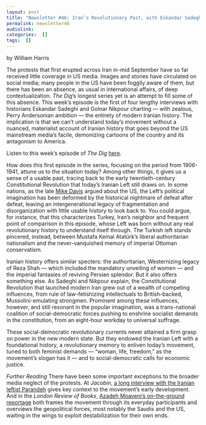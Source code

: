 ```yaml
---
layout: post
title: "Newsletter #46: Iran’s Revolutionary Past, with Eskandar Sadeghi and Golnar Nikpour"
permalink: newsletter46
audiolink: 
categories:  []
tags:  []
---
```


by William Harris

The protests that first erupted across Iran in-mid September have so far received little coverage in US media. Images and stories have circulated on social media; many people in the US have been foggily aware of them, but there has been an absence, as usual in international affairs, of deep contextualization. *The Dig*’s longest series yet is an attempt to fill some of this absence. This week’s episode is the first of four lengthy interviews with historians Eskandar Sadeghi and Golnar Nikpour charting — with zealous, Perry Andersonian ambition — the entirety of modern Iranian history. The implication is that we can’t understand today’s movement without a nuanced, materialist account of Iranian history that goes beyond the US mainstream media’s facile, demonizing cartoons of the country and its antagonism to America.

Listen to this week’s episode of *The Dig* [here](https://thedigradio.com/podcast/iran-1906-1941-w-eskandar-sadeghi-golnar-nikpour).

How does this first episode in the series, focusing on the period from 1906-1941, attune us to the situation today? Among other things, it gives us a sense of a usable past, tracing back to the early twentieth-century Constitutional Revolution that today’s Iranian Left still draws on. In some nations, as the late [Mike Davis](https://thedigradio.com/podcast/mike-davis-on-prisoners-of-the-american-dream) argued about the US, the Left’s political imagination has been deformed by the historical nightmare of defeat after defeat, leaving an intergenerational legacy of fragmentation and disorganization with little usable history to look back to. You could argue, for instance, that this characterizes Turkey, Iran’s neighbor and frequent point of comparison in this episode, whose Left was born without any real revolutionary history to understand itself through. The Turkish left stands pincered, instead, between Mustafa Kemal Atatürk’s liberal authoritarian nationalism and the never-vanquished memory of imperial Ottoman conservatism. 

Iranian history offers similar specters: the authoritarian, Westernizing legacy of Reza Shah — which included the mandatory unveiling of women — and the imperial fantasies of reviving Persian splendor. But it also offers something else. As Sadeghi and Nikpour explain, the Constitutional Revolution that launched modern Iran grew out of a wealth of competing influences, from rule of law–fetishizing intellectuals to British-backed, Mussolini-emulating strongmen. Prominent among these influences, however, and still resonant in the popular imagination, was a trans-national coalition of social-democratic forces pushing to enshrine socialist demands in the constitution, from an eight-hour workday to universal suffrage. 

These social-democratic revolutionary currents never attained a firm grasp on power in the new modern state. But they endowed the Iranian Left with a foundational history, a revolutionary memory to enliven today’s movement, tuned to both feminist demands — “woman, life, freedom,” as the movement’s slogan has it — and to social-democratic calls for economic justice. 

*Further Reading*
There have been some important exceptions to the broader media neglect of the protests. At *Jacobin*, [a long interview with the Iranian leftist Parandeh](https://jacobin.com/2022/10/iran-protests-women-islamic-republic-imperialism) gives key context to the movement’s early development. And in the *London Review of Books*, [Azadeh Moaveni’s on-the-ground reportage](https://www.lrb.co.uk/the-paper/v44/n21/azadeh-moaveni/diary) both frames the movement through its everyday participants and overviews the geopolitical forces, most notably the Saudis and the US, waiting in the wings to exploit destabilization for their own ends.
